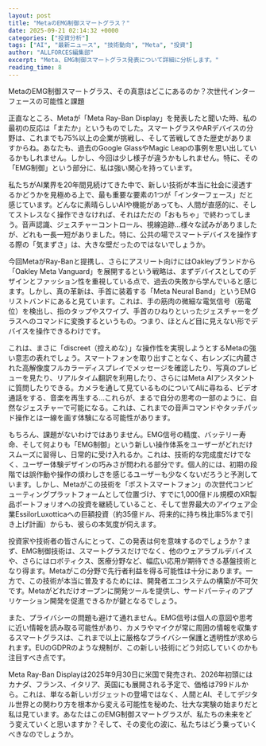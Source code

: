 ```yaml
---
layout: post
title: "MetaのEMG制御スマートグラス？"
date: 2025-09-21 02:14:32 +0000
categories: ["投資分析"]
tags: ["AI", "最新ニュース", "技術動向", "Meta", "投資"]
author: "ALLFORCES編集部"
excerpt: "Meta、EMG制御スマートグラス発表について詳細に分析します。"
reading_time: 8
---
```


MetaのEMG制御スマートグラス、その真意はどこにあるのか？次世代インターフェースの可能性と課題

正直なところ、Metaが「Meta Ray-Ban Display」を発表したと聞いた時、私の最初の反応は「またか」というものでした。スマートグラスやARデバイスの分野は、これまでも75%以上の企業が挑戦し、そして苦戦してきた歴史がありますからね。あなたも、過去のGoogle GlassやMagic Leapの事例を思い出しているかもしれません。しかし、今回は少し様子が違うかもしれません。特に、その「EMG制御」という部分に、私は強い関心を持っています。

私たちがAI業界を20年間見続けてきた中で、新しい技術が本当に社会に浸透するかどうかを見極める上で、最も重要な要素の1つが「インターフェース」だと感じています。どんなに素晴らしいAIや機能があっても、人間が直感的に、そしてストレスなく操作できなければ、それはただの「おもちゃ」で終わってしまう。音声認識、ジェスチャーコントロール、視線追跡…様々な試みがありましたが、どれも一長一短がありました。特に、公共の場でスマートデバイスを操作する際の「気まずさ」は、大きな壁だったのではないでしょうか。

今回MetaがRay-Banと提携し、さらにアスリート向けにはOakleyブランドから「Oakley Meta Vanguard」を展開するという戦略は、まずデバイスとしてのデザインとファッション性を重視している点で、過去の失敗から学んでいると感じます。しかし、真の革新は、手首に装着する「Meta Neural Band」というEMGリストバンドにあると見ています。これは、手の筋肉の微細な電気信号（筋電位）を検出し、指のタップやスワイプ、手首のひねりといったジェスチャーをグラスへのコマンドに変換するというもの。つまり、ほとんど目に見えない形でデバイスを操作できるわけです。

これは、まさに「discreet（控えめな）」な操作性を実現しようとするMetaの強い意志の表れでしょう。スマートフォンを取り出すことなく、右レンズに内蔵された高解像度フルカラーディスプレイでメッセージを確認したり、写真のプレビューを見たり、リアルタイム翻訳を利用したり、さらにはMeta AIアシスタントに質問したりできる。カメラを通して見ているものについてAIに尋ねる、ビデオ通話をする、音楽を再生する…これらが、まるで自分の思考の一部のように、自然なジェスチャーで可能になる。これは、これまでの音声コマンドやタッチパッド操作とは一線を画す体験になる可能性があります。

もちろん、課題がないわけではありません。EMG信号の精度、バッテリー寿命、そして何よりも「EMG制御」という新しい操作体系をユーザーがどれだけスムーズに習得し、日常的に受け入れるか。これは、技術的な完成度だけでなく、ユーザー体験デザインの巧みさが問われる部分です。個人的には、初期の段階では誤作動や操作の煩わしさを感じるユーザーも少なくないだろうと予測しています。しかし、Metaがこの技術を「ポストスマートフォン」の次世代コンピューティングプラットフォームとして位置づけ、すでに1,000億ドル規模のXR製品ポートフォリオへの投資を継続していること、そして世界最大のアイウェア企業EssilorLuxotticaへの巨額投資（約35億ドル、将来的に持ち株比率5%まで引き上げ計画）からも、彼らの本気度が伺えます。

投資家や技術者の皆さんにとって、この発表は何を意味するのでしょうか？まず、EMG制御技術は、スマートグラスだけでなく、他のウェアラブルデバイスや、さらにはロボティクス、医療分野など、幅広い応用が期待できる基盤技術となり得ます。Metaがこの分野で先行者利益を得る可能性は十分にあります。一方で、この技術が本当に普及するためには、開発者エコシステムの構築が不可欠です。Metaがどれだけオープンに開発ツールを提供し、サードパーティのアプリケーション開発を促進できるかが鍵となるでしょう。

また、プライバシーの問題も避けて通れません。EMG信号は個人の意図や思考に近い情報を読み取る可能性があり、カメラやマイクが常に周囲の情報を収集するスマートグラスは、これまで以上に厳格なプライバシー保護と透明性が求められます。EUのGDPRのような規制が、この新しい技術にどう対応していくのかも注目すべき点です。

Meta Ray-Ban Displayは2025年9月30日に米国で発売され、2026年初頭にはカナダ、フランス、イタリア、英国にも展開される予定で、価格は799ドルから。これは、単なる新しいガジェットの登場ではなく、人間とAI、そしてデジタル世界との関わり方を根本から変える可能性を秘めた、壮大な実験の始まりだと私は見ています。あなたはこのEMG制御スマートグラスが、私たちの未来をどう変えていくと思いますか？そして、その変化の波に、私たちはどう乗っていくべきなのでしょうか。

